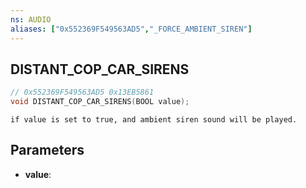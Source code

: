```yaml
---
ns: AUDIO
aliases: ["0x552369F549563AD5","_FORCE_AMBIENT_SIREN"]
---
```

## DISTANT_COP_CAR_SIRENS

```c
// 0x552369F549563AD5 0x13EB5861
void DISTANT_COP_CAR_SIRENS(BOOL value);
```

```
if value is set to true, and ambient siren sound will be played.
```

## Parameters
* **value**: 

